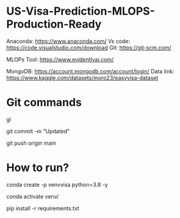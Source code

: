 # US-Visa-Prediction-MLOPS-Production-Ready

Anaconda: https://www.anaconda.com/
Vs code: https://code.visualstudio.com/download
Git: https://git-scm.com/

MLOPs Tool: https://www.evidentlyai.com/

MongoDB: https://account.mongodb.com/account/login/
Data link: https://www.kaggle.com/datasets/moro23/easyvisa-dataset


# Git commands

gi

git commit -m "Updated"

git push origin main

# How to run?

conda create -p venvvisa python=3.8 -y

conda activate venv/

pip install -r requirements.txt